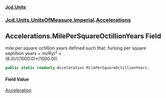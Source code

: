 #### [Jcd.Units](index.md 'index')
### [Jcd.Units.UnitsOfMeasure.Imperial](Jcd.Units.UnitsOfMeasure.Imperial.md 'Jcd.Units.UnitsOfMeasure.Imperial').[Accelerations](Accelerations.md 'Jcd.Units.UnitsOfMeasure.Imperial.Accelerations')

## Accelerations.MilePerSquareOctillionYears Field

mile per square octillion years defined such that: furlong per square septillion years = mi/Ryr² ×  
(8.0)/((1000.0)*(1000.0)).

```csharp
public static readonly Acceleration MilePerSquareOctillionYears;
```

#### Field Value
[Acceleration](Acceleration.md 'Jcd.Units.UnitTypes.Acceleration')